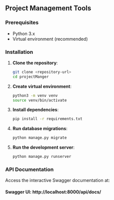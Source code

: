 ## Project Management Tools

### Prerequisites

- Python 3.x
- Virtual environment (recommended)

### Installation

1. **Clone the repository**:
   ```bash
   git clone <repository-url>
   cd projectManger
   ```

2. **Create virtual environment**:
   ```bash
   python3 -m venv venv
   source venv/bin/activate
   ```
3. **Install dependencies**:
   ```bash
   pip install -r requirements.txt
   ```
4. **Run database migrations**:
   ```bash
   python manage.py migrate
   ```
5. **Run the development server**:
   ```bash
   python manage.py runserver
    ```
### API Documentation
Access the interactive Swagger documentation at:

#### Swagger UI: http://localhost:8000/api/docs/